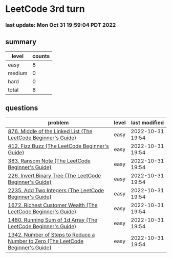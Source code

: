 # LeetCode 3rd turn
### last update: Mon Oct 31 19:59:04 PDT 2022
## summary
| level | counts |
|-|-|
| easy |8 |
| medium |0 |
| hard |0 |
| total | 8 |

## questions
| problem | level| last modified |
|-|-|-|
| [ 876. Middle of the Linked List (The LeetCode Beginner's Guide) ](./876.middle-of-the-linked-list/) | easy | 2022-10-31 19:54 | 
| [ 412. Fizz Buzz (The LeetCode Beginner's Guide) ](./412.fizz-buzz/) | easy | 2022-10-31 19:54 | 
| [ 383. Ransom Note (The LeetCode Beginner's Guide) ](./383.ransom-note/) | easy | 2022-10-31 19:54 | 
| [ 226. Invert Binary Tree (The LeetCode Beginner's Guide) ](./226.invert-binary-tree/) | easy | 2022-10-31 19:54 | 
| [ 2235. Add Two Integers (The LeetCode Beginner's Guide) ](./2235.add-two-integers/) | easy | 2022-10-31 19:54 | 
| [ 1672. Richest Customer Wealth (The LeetCode Beginner's Guide) ](./1672.richest-customer-wealth/) | easy | 2022-10-31 19:54 | 
| [ 1480. Running Sum of 1d Array (The LeetCode Beginner's Guide) ](./1480.running-sum-of-1d-array/) | easy | 2022-10-31 19:54 | 
| [ 1342. Number of Steps to Reduce a Number to Zero (The LeetCode Beginner's Guide) ](./1342.number-of-steps-to-reduce-a-number-to-zero/) | easy | 2022-10-31 19:54 | 

